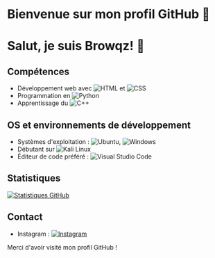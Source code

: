 # Bienvenue sur mon profil GitHub 👋

# Salut, je suis Browqz! 👋

## Compétences

- Développement web avec ![HTML](https://img.shields.io/badge/HTML5-E34F26?style=for-the-badge&logo=html5&logoColor=white) et ![CSS](https://img.shields.io/badge/CSS3-1572B6?style=for-the-badge&logo=css3&logoColor=white)
- Programmation en ![Python](https://img.shields.io/badge/Python-3776AB?style=for-the-badge&logo=python&logoColor=white)
- Apprentissage du ![C++](https://img.shields.io/badge/C++-00599C?style=for-the-badge&logo=c%2B%2B&logoColor=white)

## OS et environnements de développement

- Systèmes d'exploitation : ![Ubuntu](https://img.shields.io/badge/Ubuntu-E95420?style=for-the-badge&logo=ubuntu&logoColor=white), ![Windows](https://img.shields.io/badge/Windows-0078D6?style=for-the-badge&logo=windows&logoColor=white)
- Débutant sur ![Kali Linux](https://img.shields.io/badge/Kali%20Linux-557C94?style=for-the-badge&logo=kali-linux&logoColor=white)
- Éditeur de code préféré : ![Visual Studio Code](https://img.shields.io/badge/VS%20Code-007ACC?style=for-the-badge&logo=visual-studio-code&logoColor=white)

## Statistiques

[![Statistiques GitHub](https://github-readme-stats.vercel.app/api?username=browqz&show_icons=true&theme=dark)](https://github.com/browqz)

## Contact

- Instagram : [![Instagram](https://img.shields.io/badge/Instagram-E4405F?style=for-the-badge&logo=instagram&logoColor=white)](https://instagram.com/wssm.qlf)

Merci d'avoir visité mon profil GitHub !
